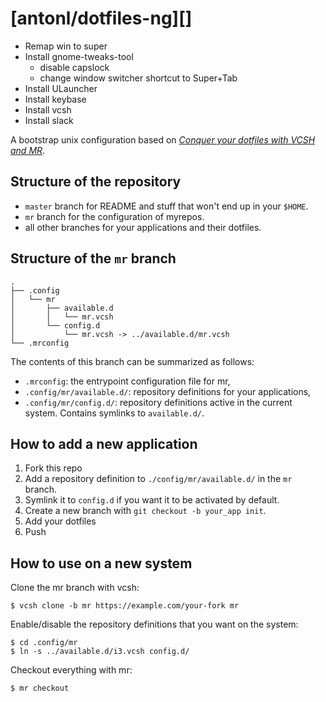 # [antonl/dotfiles-ng][]


- Remap win to super
- Install gnome-tweaks-tool
	- disable capslock
	- change window switcher shortcut to Super+Tab
- Install ULauncher
- Install keybase
- Install vcsh
- Install slack

A bootstrap unix configuration based on
[*Conquer your dotfiles with VCSH and MR*][blog-post].

[tyrion/mr-template]: https://github.com/tyrion/mr-template/
[myrepos]: https://myrepos.branchable.com/
[vcsh]: https://github.com/RichiH/vcsh
[blog-post]: https://germano.dev/dotfiles/

## Structure of the repository

* `master` branch for README and stuff that won't end up in your `$HOME`. 
* `mr` branch for the configuration of myrepos.
* all other branches for your applications and their dotfiles.

## Structure of the `mr` branch

```
.
├── .config
│   └── mr
│       ├── available.d
│       │   └── mr.vcsh
│       └── config.d
│           └── mr.vcsh -> ../available.d/mr.vcsh
└── .mrconfig
```

The contents of this branch can be summarized as follows:

* `.mrconfig`: the entrypoint configuration file for mr,
* `.config/mr/available.d/`: repository definitions for your applications,
* `.config/mr/config.d/`: repository definitions active in the current system.
  Contains symlinks to `available.d/`.

## How to add a new application

1. Fork this repo
2. Add a repository definition to `./config/mr/available.d/` in the `mr` branch.
3. Symlink it to `config.d` if you want it to be activated by default.
4. Create a new branch with `git checkout -b your_app init`.
5. Add your dotfiles
6. Push

## How to use on a new system

Clone the mr branch with vcsh:

```
$ vcsh clone -b mr https://example.com/your-fork mr
```

Enable/disable the repository definitions that you want on the system:

```
$ cd .config/mr
$ ln -s ../available.d/i3.vcsh config.d/
```

Checkout everything with mr:

```
$ mr checkout
```
